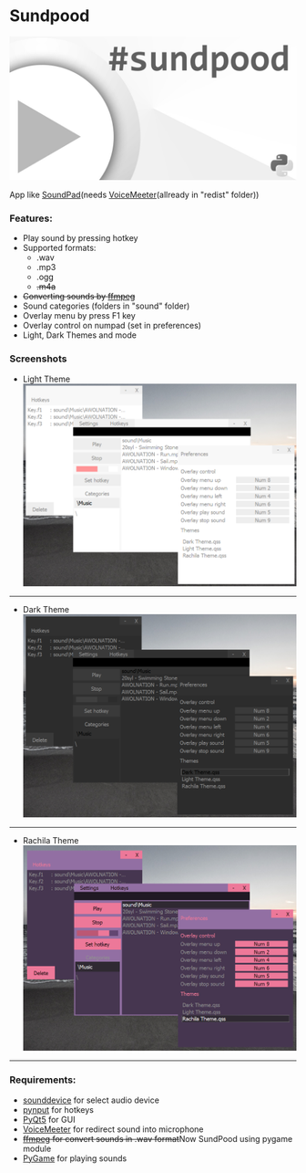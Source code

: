 # Sundpood

![Banner](https://github.com/Ninnjah/Sundpood/blob/master/pics/banner.jpg)

App like [SoundPad](https://www.leppsoft.com/soundpad/en/download/)(needs [VoiceMeeter](https://vb-audio.com/Voicemeeter/)(allready in "redist" folder))

### Features:
- Play sound by pressing hotkey
- Supported formats:
  - .wav
  - .mp3
  - .ogg
  - ~~.m4a~~
- ~~Converting sounds by [ffmpeg](https://ffmpeg.org/download.html)~~
- Sound categories (folders in "sound" folder)
- Overlay menu by press F1 key
- Overlay control on numpad (set in preferences)
- Light, Dark Themes and mode

### Screenshots
- Light Theme
![light theme](https://github.com/Ninnjah/Sundpood/blob/master/pics/Light%20theme.png)
---
- Dark Theme
![light theme](https://github.com/Ninnjah/Sundpood/blob/master/pics/Dark%20theme.png)
---
- Rachila Theme
![light theme](https://github.com/Ninnjah/Sundpood/blob/master/pics/Rachila%20theme.png)
---

### Requirements:
- [sounddevice](https://pypi.org/project/sounddevice/) for select audio device
- [pynput](https://pypi.org/project/pynput/) for hotkeys
- [PyQt5](https://pypi.org/project/PyQt5/) for GUI
- [VoiceMeeter](https://vb-audio.com/Voicemeeter/) for redirect sound into microphone
- ~~[ffmpeg](https://ffmpeg.org/download.html) for convert sounds in .wav format~~Now SundPood using pygame module
- [PyGame](https://pypi.org/project/pygame/) for playing sounds
